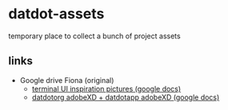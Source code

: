 # datdot-assets
temporary place to collect a bunch of project assets

## links
* Google drive Fiona (original)
  * [terminal UI inspiration pictures (google docs)](https://drive.google.com/drive/folders/1afmV1OTWQnCtNcCcnUY8eJ_hZ65vI_Me)
  * [datdotorg adobeXD + datdotapp adobeXD (google docs)](https://drive.google.com/drive/folders/1lPteP3n9HVZaSn8ekqgUke22t4w_DSBx)


